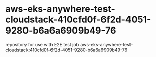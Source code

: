 # aws-eks-anywhere-test-cloudstack-410cfd0f-6f2d-4051-9280-b6a6a6909b49-76
repository for use with E2E test job aws-eks-anywhere-test-cloudstack:410cfd0f-6f2d-4051-9280-b6a6a6909b49-76
